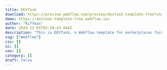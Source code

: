 ```yaml
---
title: DEVTask
download: https://preview.webflow.com/preview/devtask-template-free?utm_medium=preview_link&utm_source=designer&utm_content=devtask-template-free&preview=63b4cd92c3f5af58f3007b709de0171a&workflow=sitePreview
demo: https://devtask-template-free.webflow.io/
author: "Riffmax"
date: 2024-12-01T05:10:43.944Z
description: "This is DEVTask, a Webflow template for marketplaces focusing on services. Initially made as a job board for software developers, DEVtask can be adapted to many types of services and professionals, both from the digital and physical space."
ssg: ["Webflow"]
css: []
ui: []
cms: []
category: []
draft: false
---
```

